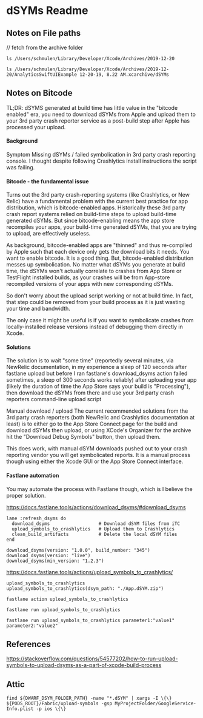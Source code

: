 dSYMs Readme
===


## Notes on File paths


// fetch from the archive folder 

```
ls /Users/schmulen/Library/Developer/Xcode/Archives/2019-12-20
```

```
ls /Users/schmulen/Library/Developer/Xcode/Archives/2019-12-20/AnalyticsSwiftUIExample 12-20-19, 8.22 AM.xcarchive/dSYMs
```



## Notes on Bitcode


TL;DR: dSYMS generated at build time has little value in the "bitcode enabled" era, you need to download dSYMs from Apple and upload them to your 3rd party crash reporter service as a post-build step after Apple has processed your upload.

#### Background
Symptom
Missing dSYMs / failed symbolication in 3rd party crash reporting console. I thought despite following Crashlytics install instructions the script was failing.

#### Bitcode - the fundamental issue
Turns out the 3rd party crash-reporting systems (like Crashlytics, or New Relic) have a fundamental problem with the current best practice for app distribution, which is bitcode-enabled apps. Historically these 3rd party crash report systems relied on build-time steps to upload build-time generated dSYMs. But since bitcode-enabling means the app store recompiles your apps, your build-time generated dSYMs, that you are trying to upload, are effectively useless.

As background, bitcode-enabled apps are "thinned" and thus re-compiled by Apple such that each device only gets the download bits it needs. You want to enable bitcode. It is a good thing. But, bitcode-enabled distribution messes up symbolication. No matter what dSYMs you generate at build time, the dSYMs won't actually correlate to crashes from App Store or TestFlight installed builds, as your crashes will be from App-store recompiled versions of your apps with new corresponding dSYMs.

So don't worry about the upload script working or not at build time. In fact, that step could be removed from your build process as it is just wasting your time and bandwidth.

The only case it might be useful is if you want to symbolicate crashes from locally-installed release versions instead of debugging them directly in Xcode.

#### Solutions
The solution is to wait "some time" (reportedly several minutes, via NewRelic documentation, in my experience a sleep of 120 seconds after fastlane upload but before I ran fastlane's download_dsyms action failed sometimes, a sleep of 300 seconds works reliably) after uploading your app (likely the duration of time the App Store says your build is "Processing"), then download the dSYMs from there and use your 3rd party crash reporters command-line upload script

Manual download / upload
The current recommended solutions from the 3rd party crash reporters (both NewRelic and Crashlytics documentation at least) is to either go to the App Store Connect page for the build and download dSYMs then upload, or using XCode's Organizer for the archive hit the "Download Debug Symbols" button, then upload them.

This does work, with manual dSYM downloads pushed out to your crash reporting vendor you will get symbolicated reports. It is a manual process though using either the Xcode GUI or the App Store Connect interface.

#### Fastlane automation
You may automate the process with Fastlane though, which is I believe the proper solution.

https://docs.fastlane.tools/actions/download_dsyms/#download_dsyms

```
lane :refresh_dsyms do
  download_dsyms                  # Download dSYM files from iTC
  upload_symbols_to_crashlytics   # Upload them to Crashlytics
  clean_build_artifacts           # Delete the local dSYM files
end
```

```
download_dsyms(version: "1.0.0", build_number: "345")
download_dsyms(version: "live")
download_dsyms(min_version: "1.2.3")
```

https://docs.fastlane.tools/actions/upload_symbols_to_crashlytics/

```
upload_symbols_to_crashlytics
upload_symbols_to_crashlytics(dsym_path: "./App.dSYM.zip")

fastlane action upload_symbols_to_crashlytics

fastlane run upload_symbols_to_crashlytics

fastlane run upload_symbols_to_crashlytics parameter1:"value1" parameter2:"value2"

```


## References 

https://stackoverflow.com/questions/54577202/how-to-run-upload-symbols-to-upload-dsyms-as-a-part-of-xcode-build-process



## Attic 


```
find ${DWARF_DSYM_FOLDER_PATH} -name "*.dSYM" | xargs -I \{\} ${PODS_ROOT}/Fabric/upload-symbols -gsp MyProjectFolder/GoogleService-Info.plist -p ios \{\}
```

